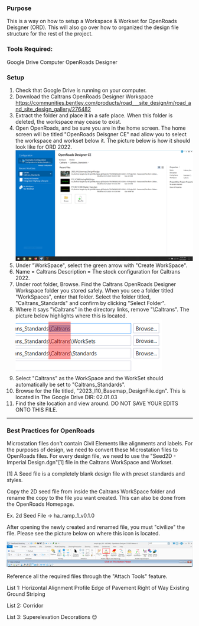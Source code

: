 ### Purpose
This is a way on how to setup a Workspace & Workset for OpenRoads Deisgner (ORD). This will also go over how to organized the design file structure for the rest of the project.

### Tools Required:
Google Drive Computer 
OpenRoads Designer 

### Setup
1. Check that Google Drive is running on your computer.
2. Download the Caltrans OpenRoads Designer Workspace <https://communities.bentley.com/products/road___site_design/m/road_and_site_design_gallery/276482>
3. Extract the folder and place it in a safe place. When this folder is deleted, the workspace may cease to exist.
4. Open OpenRoads, and be sure you are in the home screen. The home screen will be titled "OpenRoads Deisgner CE" nad allow you to select the workspace and workset below it. The picture below is how it should look like for ORD 2022. 
![alt text](https://github.com/CarbonFlora/senior_project/blob/master/pictures/ord_homescreen.PNG)
5. Under "WorkSpace", select the green arrow with "Create WorkSpace".
6. Name = Caltrans
Description = The stock configuration for Caltrans 2022.
7. Under root folder, Browse. Find the Caltrans OpenRoads Designer Workspace folder you stored safely. When you see a folder titled "WorkSpaces", enter that folder. Select the folder titled, "Caltrans_Standards" and confirm by clicking "Select Folder". 
8. Where it says "\Caltrans" in the directory links, remove "\Caltrans". The picture below highlights where this is located. 
![alt text](https://github.com/CarbonFlora/senior_project/blob/master/pictures/ord_3.PNG)
9. Select "Caltrans" as the WorkSpace and the WorkSet should automatically be set to "Caltrans_Standards".
10. Browse for the file titled, "2023_I10_Basemap_DesignFile.dgn". This is located in The Google Drive DIR: 02.01.03
11. Find the site location and view around. DO NOT SAVE YOUR EDITS ONTO THIS FILE.

---

### Best Practices for OpenRoads	
Microstation files don't contain Civil Elements like alignments and labels. For the purposes of design, we need to convert these Microstation files to OpenRoads files. For every design file, we need to use the "Seed2D - Imperial Design.dgn"[1] file in the Caltrans WorkSpace and Workset. 

[1] A Seed file is a completely blank design file with preset standards and styles.
	
Copy the 2D seed file from inside the Caltrans WorkSpace folder and rename the copy to the file you want created. This can also be done from the OpenRoads Homepage.

Ex. 2d Seed File -> ha_ramp_1_v0.1.0

After opening the newly created and renamed file, you must "civilize" the file. Please see the picture below on where this icon is located.
	
![alt_text](https://github.com/CarbonFlora/senior_project/blob/master/pictures/pic1.PNG)

Reference all the required files through the "Attach Tools" feature. 

List 1:
	Horizontal Alignment
	Profile
	Edge of Pavement
	Right of Way
	Existing Ground 
	Striping
	
List 2: 
	Corridor		

List 3:
	Superelevation
	Decorations 😊
	